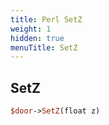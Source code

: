 ```yaml
---
title: Perl SetZ
weight: 1
hidden: true
menuTitle: SetZ
---
```

## SetZ
```perl
$door->SetZ(float z)
```